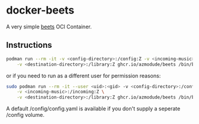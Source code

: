 # docker-beets

A very simple [beets](https://beets.io) OCI Container.

## Instructions

```sh
podman run --rm -it -v <config-directory>:/config:Z -v <incoming-music>:/incoming:Z \
    -v <destination-directory>:/library:Z ghcr.io/azmodude/beets /bin/bash
```
or if you need to run as a different user for permission reasons:
```sh
sudo podman run --rm -it --user <uid>:<gid> -v <config-directory>:/config:Z \
    -v <incoming-music>:/incoming:Z \
    -v <destination-directory>:/library:Z ghcr.io/azmodude/beets /bin/bash
```

A default /config/config.yaml is available if you don't supply a seperate /config
volume.
